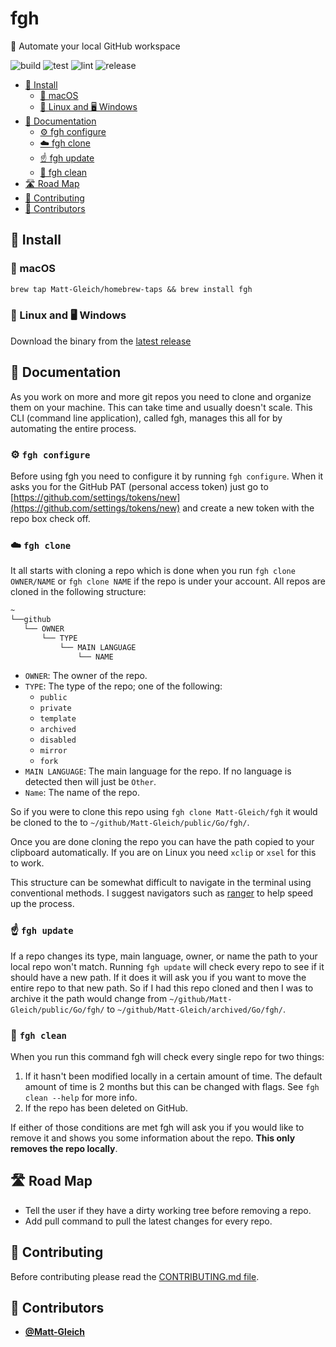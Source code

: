 <!-- DO NOT REMOVE - contributor_list:data:start:["Matt-Gleich"]:end -->

# fgh

📁 Automate your local GitHub workspace

![build](https://github.com/Matt-Gleich/fgh/workflows/build/badge.svg)
![test](https://github.com/Matt-Gleich/fgh/workflows/test/badge.svg)
![lint](https://github.com/Matt-Gleich/fgh/workflows/lint/badge.svg)
![release](https://github.com/Matt-Gleich/fgh/workflows/release/badge.svg)

- [🚀 Install](#---install)
  - [🍎 macOS](#---macos)
  - [🐧 Linux and 🖥 Windows](#---linux-and----windows)
- [📖 Documentation](#---documentation)
  - [⚙️ fgh configure](#----fgh-configure-)
  - [☁️ fgh clone](#----fgh-clone-)
  - [☝️ fgh update](#----fgh-update-)
  - [🧼 fgh clean](#----fgh-clean-)
- [🛣 Road Map](#---road-map)
- [🙌 Contributing](#---contributing)
- [👥 Contributors](#---contributors)

## 🚀 Install

### 🍎 macOS

```txt
brew tap Matt-Gleich/homebrew-taps && brew install fgh
```

### 🐧 Linux and 🖥 Windows

Download the binary from the [latest release](https://github.com/Matt-Gleich/fgh/releases/latest)

## 📖 Documentation

As you work on more and more git repos you need to clone and organize them on your machine. This can take time and usually doesn't scale. This CLI (command line application), called fgh, manages this all for by automating the entire process.

### ⚙️ `fgh configure`

Before using fgh you need to configure it by running `fgh configure`. When it asks you for the GitHub PAT (personal access token) just go to [https://github.com/settings/tokens/new](https://github.com/settings/tokens/new) and create a new token with the repo box check off.

### ☁️ `fgh clone`

It all starts with cloning a repo which is done when you run `fgh clone OWNER/NAME` or `fgh clone NAME` if the repo is under your account. All repos are cloned in the following structure:

```txt
~
└──github
   └── OWNER
       └── TYPE
           └── MAIN LANGUAGE
               └── NAME
```

- `OWNER`: The owner of the repo.
- `TYPE`: The type of the repo; one of the following:
  - `public`
  - `private`
  - `template`
  - `archived`
  - `disabled`
  - `mirror`
  - `fork`
- `MAIN LANGUAGE`: The main language for the repo. If no language is detected then will just be `Other`.
- `Name`: The name of the repo.

So if you were to clone this repo using `fgh clone Matt-Gleich/fgh` it would be cloned to the to `~/github/Matt-Gleich/public/Go/fgh/`.

Once you are done cloning the repo you can have the path copied to your clipboard automatically. If you are on Linux you need `xclip` or `xsel` for this to work.

This structure can be somewhat difficult to navigate in the terminal using conventional methods. I suggest navigators such as [ranger](https://github.com/ranger/ranger) to help speed up the process.

### ☝️ `fgh update`

If a repo changes its type, main language, owner, or name the path to your local repo won't match. Running `fgh update` will check every repo to see if it should have a new path. If it does it will ask you if you want to move the entire repo to that new path. So if I had this repo cloned and then I was to archive it the path would change from `~/github/Matt-Gleich/public/Go/fgh/` to `~/github/Matt-Gleich/archived/Go/fgh/`.

### 🧼 `fgh clean`

When you run this command fgh will check every single repo for two things:

1. If it hasn't been modified locally in a certain amount of time. The default amount of time is 2 months but this can be changed with flags. See `fgh clean --help` for more info.
2. If the repo has been deleted on GitHub.

If either of those conditions are met fgh will ask you if you would like to remove it and shows you some information about the repo. **This only removes the repo locally**.

## 🛣 Road Map

- Tell the user if they have a dirty working tree before removing a repo.
- Add pull command to pull the latest changes for every repo.

## 🙌 Contributing

Before contributing please read the [CONTRIBUTING.md file](https://github.com/Matt-Gleich/fgh/blob/master/CONTRIBUTING.md).

<!-- DO NOT REMOVE - contributor_list:start -->

## 👥 Contributors

- **[@Matt-Gleich](https://github.com/Matt-Gleich)**

<!-- DO NOT REMOVE - contributor_list:end -->
